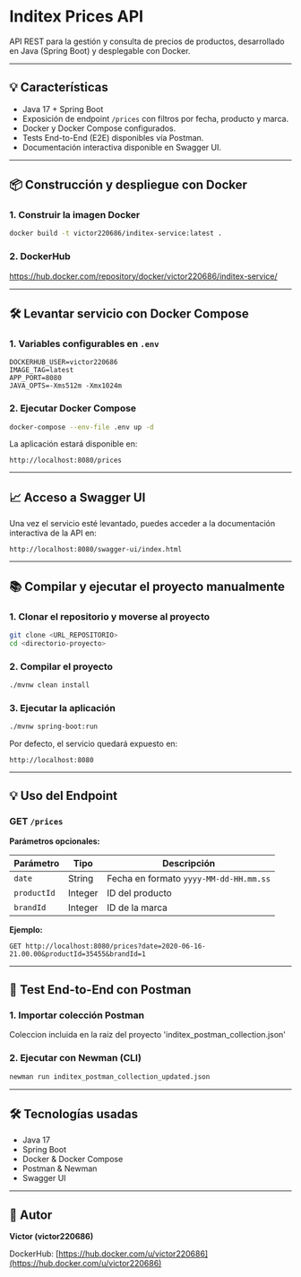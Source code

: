 # Inditex Prices API

API REST para la gestión y consulta de precios de productos, desarrollado en Java (Spring Boot) y desplegable con Docker.

---

## 💡 Características

- Java 17 + Spring Boot
- Exposición de endpoint `/prices` con filtros por fecha, producto y marca.
- Docker y Docker Compose configurados.
- Tests End-to-End (E2E) disponibles vía Postman.
- Documentación interactiva disponible en Swagger UI.

---

## 📦 Construcción y despliegue con Docker

### 1. **Construir la imagen Docker**

```bash
docker build -t victor220686/inditex-service:latest .
```

### 2. **DockerHub**

https://hub.docker.com/repository/docker/victor220686/inditex-service/

---

## 🛠️ Levantar servicio con Docker Compose

### 1. **Variables configurables en `.env`**

```env
DOCKERHUB_USER=victor220686
IMAGE_TAG=latest
APP_PORT=8080
JAVA_OPTS=-Xms512m -Xmx1024m
```

### 2. **Ejecutar Docker Compose**

```bash
docker-compose --env-file .env up -d
```

La aplicación estará disponible en:
```
http://localhost:8080/prices
```

---

## 📈 Acceso a Swagger UI

Una vez el servicio esté levantado, puedes acceder a la documentación interactiva de la API en:

```
http://localhost:8080/swagger-ui/index.html
```

---

## 📚 Compilar y ejecutar el proyecto manualmente

### 1. **Clonar el repositorio y moverse al proyecto**

```bash
git clone <URL_REPOSITORIO>
cd <directorio-proyecto>
```

### 2. **Compilar el proyecto**

```bash
./mvnw clean install
```

### 3. **Ejecutar la aplicación**

```bash
./mvnw spring-boot:run
```

Por defecto, el servicio quedará expuesto en:
```
http://localhost:8080
```

---

## 💡 Uso del Endpoint

### **GET `/prices`**

**Parámetros opcionales:**

| Parámetro  | Tipo    | Descripción                      |
|-----------|--------|----------------------------------|
| `date`    | String | Fecha en formato `yyyy-MM-dd-HH.mm.ss` |
| `productId` | Integer | ID del producto                 |
| `brandId` | Integer | ID de la marca                  |

**Ejemplo:**

```
GET http://localhost:8080/prices?date=2020-06-16-21.00.00&productId=35455&brandId=1
```

---

## 🔧 Test End-to-End con Postman

### 1. **Importar colección Postman**

Coleccion incluida en la raiz del proyecto 'inditex_postman_collection.json'

### 2. **Ejecutar con Newman (CLI)**

```bash
newman run inditex_postman_collection_updated.json
```

---

## 🛠️ Tecnologías usadas

- Java 17
- Spring Boot
- Docker & Docker Compose
- Postman & Newman
- Swagger UI

---

## 🌟 Autor

**Victor (victor220686)**

DockerHub: [https://hub.docker.com/u/victor220686](https://hub.docker.com/u/victor220686)

